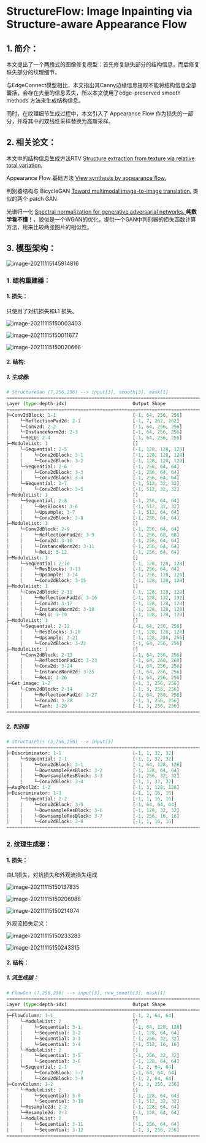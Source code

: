 # StructureFlow: Image Inpainting via Structure-aware Appearance Flow

## 1. 简介：

本文提出了一个两段式的图像修复模型：首先修复缺失部分的结构信息，而后修复缺失部分的纹理细节。

与EdgeConnect模型相比，本文指出其Canny边缘信息提取不能将结构信息全部囊括，会存在大量的信息丢失，所以本文使用了edge-preserved smooth methods 方法来生成结构信息。

同时，在纹理细节生成过程中，本文引入了 Appearance Flow 作为损失的一部分，并将其中的双线性采样替换为高斯采样。

## 2. 相关论文：

本文中的结构信息生成方法RTV  [Structure extraction from texture via relative total variation.]() 

Appearance Flow 基础方法 [View synthesis by appearance flow.]()

判别器结构与 BicycleGAN [Toward multimodal image-to-image translation.]() 类似的两个 patch GAN

光谱归一化 [Spectral normalization for generative adversarial networks. ]() **纯数学看不懂！**，貌似是一个WGAN的优化，提供一个GAN中判别器的损失函数计算方法，用来比较两张图片的相似性。

## 3. 模型架构：

![image-20211115145914816](StructureFlowImageInpaintingviaStructure-awareAppearanceFlow.assets/image-20211115145914816.png)

### 1. 结构重建器：

#### 1. 损失：

只使用了对抗损失和L1 损失。

![image-20211115150003403](StructureFlowImageInpaintingviaStructure-awareAppearanceFlow.assets/image-20211115150003403.png)

![image-20211115150011677](StructureFlowImageInpaintingviaStructure-awareAppearanceFlow.assets/image-20211115150011677.png)

![image-20211115150020666](StructureFlowImageInpaintingviaStructure-awareAppearanceFlow.assets/image-20211115150020666.png)

#### 2. 结构:

##### 1. 生成器:

```python
# StructureGen (7,256,256) --> input[3], smooth[3], mask[1]
===============================================================================================
Layer (type:depth-idx)                        Output Shape              Param #
===============================================================================================
├─Conv2dBlock: 1-1                            [-1, 64, 256, 256]        --
|    └─ReflectionPad2d: 2-1                   [-1, 7, 262, 262]         --
|    └─Conv2d: 2-2                            [-1, 64, 256, 256]        22,016
|    └─InstanceNorm2d: 2-3                    [-1, 64, 256, 256]        --
|    └─ReLU: 2-4                              [-1, 64, 256, 256]        --
├─ModuleList: 1                               []                        --
|    └─Sequential: 2-5                        [-1, 128, 128, 128]       --
|    |    └─Conv2dBlock: 3-1                  [-1, 128, 128, 128]       131,200
|    |    └─Conv2dBlock: 3-2                  [-1, 128, 128, 128]       409,728
|    └─Sequential: 2-6                        [-1, 256, 64, 64]         --
|    |    └─Conv2dBlock: 3-3                  [-1, 256, 64, 64]         524,544
|    |    └─Conv2dBlock: 3-4                  [-1, 256, 64, 64]         1,638,656
|    └─Sequential: 2-7                        [-1, 512, 32, 32]         --
|    |    └─Conv2dBlock: 3-5                  [-1, 512, 32, 32]         2,097,664
├─ModuleList: 1                               []                        --
|    └─Sequential: 2-8                        [-1, 256, 64, 64]         --
|    |    └─ResBlocks: 3-6                    [-1, 512, 32, 32]         18,878,464
|    |    └─Upsample: 3-7                     [-1, 512, 64, 64]         --
|    |    └─Conv2dBlock: 3-8                  [-1, 256, 64, 64]         3,277,056
├─ModuleList: 1                               []                        --
|    └─Conv2dBlock: 2-9                       [-1, 256, 64, 64]         --
|    |    └─ReflectionPad2d: 3-9              [-1, 256, 68, 68]         --
|    |    └─Conv2d: 3-10                      [-1, 256, 64, 64]         1,638,656
|    |    └─InstanceNorm2d: 3-11              [-1, 256, 64, 64]         --
|    |    └─ReLU: 3-12                        [-1, 256, 64, 64]         --
├─ModuleList: 1                               []                        --
|    └─Sequential: 2-10                       [-1, 128, 128, 128]       --
|    |    └─ResBlocks: 3-13                   [-1, 256, 64, 64]         4,720,640
|    |    └─Upsample: 3-14                    [-1, 256, 128, 128]       --
|    |    └─Conv2dBlock: 3-15                 [-1, 128, 128, 128]       819,328
├─ModuleList: 1                               []                        --
|    └─Conv2dBlock: 2-11                      [-1, 128, 128, 128]       --
|    |    └─ReflectionPad2d: 3-16             [-1, 128, 132, 132]       --
|    |    └─Conv2d: 3-17                      [-1, 128, 128, 128]       409,728
|    |    └─InstanceNorm2d: 3-18              [-1, 128, 128, 128]       --
|    |    └─ReLU: 3-19                        [-1, 128, 128, 128]       --
├─ModuleList: 1                               []                        --
|    └─Sequential: 2-12                       [-1, 64, 256, 256]        --
|    |    └─ResBlocks: 3-20                   [-1, 128, 128, 128]       1,180,672
|    |    └─Upsample: 3-21                    [-1, 128, 256, 256]       --
|    |    └─Conv2dBlock: 3-22                 [-1, 64, 256, 256]        204,864
├─ModuleList: 1                               []                        --
|    └─Conv2dBlock: 2-13                      [-1, 64, 256, 256]        --
|    |    └─ReflectionPad2d: 3-23             [-1, 64, 260, 260]        --
|    |    └─Conv2d: 3-24                      [-1, 64, 256, 256]        102,464
|    |    └─InstanceNorm2d: 3-25              [-1, 64, 256, 256]        --
|    |    └─ReLU: 3-26                        [-1, 64, 256, 256]        --
├─Get_image: 1-2                              [-1, 3, 256, 256]         --
|    └─Conv2dBlock: 2-14                      [-1, 3, 256, 256]         --
|    |    └─ReflectionPad2d: 3-27             [-1, 64, 258, 258]        --
|    |    └─Conv2d: 3-28                      [-1, 3, 256, 256]         1,731
|    |    └─Tanh: 3-29                        [-1, 3, 256, 256]         --
===============================================================================================
```

##### 2. 判别器

```python
# StructureDis (3,256,256) --> input[3]
===============================================================================================
├─Discriminator: 1-1                          [-1, 1, 32, 32]           --
|    └─Sequential: 2-1                        [-1, 1, 32, 32]           --
|    |    └─Conv2dBlock: 3-1                  [-1, 64, 128, 128]        3,136
|    |    └─DownsampleResBlock: 3-2           [-1, 128, 64, 64]         119,104
|    |    └─DownsampleResBlock: 3-3           [-1, 256, 32, 32]         475,776
|    |    └─Conv2dBlock: 3-4                  [-1, 1, 32, 32]           256
├─AvgPool2d: 1-2                              [-1, 3, 128, 128]         --
├─Discriminator: 1-3                          [-1, 1, 16, 16]           --
|    └─Sequential: 2-2                        [-1, 1, 16, 16]           --
|    |    └─Conv2dBlock: 3-5                  [-1, 64, 64, 64]          3,136
|    |    └─DownsampleResBlock: 3-6           [-1, 128, 32, 32]         119,104
|    |    └─DownsampleResBlock: 3-7           [-1, 256, 16, 16]         475,776
|    |    └─Conv2dBlock: 3-8                  [-1, 1, 16, 16]           256
===============================================================================================    
```



### 2. 纹理生成器：

#### 1. 损失：

由L1损失，对抗损失和外观流损失组成

![image-20211115150137835](StructureFlowImageInpaintingviaStructure-awareAppearanceFlow.assets/image-20211115150137835.png)

![image-20211115150206988](StructureFlowImageInpaintingviaStructure-awareAppearanceFlow.assets/image-20211115150206988.png)

![image-20211115150214074](StructureFlowImageInpaintingviaStructure-awareAppearanceFlow.assets/image-20211115150214074.png)

外观流损失定义：

![image-20211115150233283](StructureFlowImageInpaintingviaStructure-awareAppearanceFlow.assets/image-20211115150233283.png)

![image-20211115150243315](StructureFlowImageInpaintingviaStructure-awareAppearanceFlow.assets/image-20211115150243315.png)

#### 2. 结构：

##### 1. 流生成器：

```python
# FlowGen (7,256,256) --> input[3], new_smooth[3], mask[1]
===============================================================================================
Layer (type:depth-idx)                        Output Shape              Param #
===============================================================================================
├─FlowColumn: 1-1                             [-1, 2, 64, 64]           --
|    └─ModuleList: 2                          []                        --
|    |    └─Sequential: 3-1                   [-1, 64, 128, 128]        146,304
|    |    └─Sequential: 3-2                   [-1, 128, 64, 64]         540,928
|    |    └─Sequential: 3-3                   [-1, 256, 32, 32]         2,163,200
|    |    └─Sequential: 3-4                   [-1, 512, 16, 16]         8,651,776
|    └─ModuleList: 2                          []                        --
|    |    └─Sequential: 3-5                   [-1, 256, 32, 32]         14,158,080
|    |    └─Sequential: 3-6                   [-1, 128, 64, 64]         6,817,152
|    └─Sequential: 2-1                        [-1, 2, 64, 64]           --
|    |    └─Conv2dBlock: 3-7                  [-1, 64, 64, 64]          409,664
|    |    └─Conv2dBlock: 3-8                  [-1, 2, 64, 64]           1,152
├─ConvColumn: 1-2                             [-1, 3, 256, 256]         --
|    └─ModuleList: 2                          []                        --
|    |    └─Sequential: 3-9                   [-1, 128, 64, 64]         688,064
|    |    └─Sequential: 3-10                  [-1, 512, 32, 32]         2,918,656
|    └─Resample2d: 2-2                        [-1, 128, 64, 64]         --
|    └─Resample2d: 2-3                        [-1, 128, 64, 64]         --
|    └─ModuleList: 2                          []                        --
|    |    └─Sequential: 3-11                  [-1, 256, 64, 64]         12,720,896
|    |    └─Sequential: 3-12                  [-1, 3, 256, 256]         7,257,603
===============================================================================================
```



